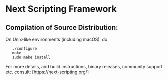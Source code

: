 # Next Scripting Framework #

## Compilation of Source Distribution: ##

On Unix-like environments (including macOS), do

````
   ./configure
   make
   sudo make install
`````

For more details, and build instructions, binary releases, community
support etc. consult: [https://next-scripting.org/]
